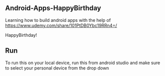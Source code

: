 ## Android-Apps-HappyBirthday
Learning how to build android apps with the help of https://www.udemy.com/share/101PtDB0Ybc19RRn4=/

HappyBirthday!

## Run
To run this on your local device, run this from android studio and make sure to select your personal device from the drop down
